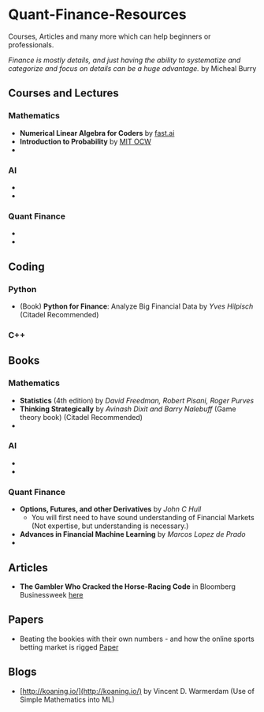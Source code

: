 # Quant-Finance-Resources
Courses, Articles and many more which can help beginners or professionals. 

*Finance is mostly details, and just having the ability to systematize and categorize and focus on details can be a huge advantage.* by Micheal Burry 

## Courses and Lectures
### Mathematics
 * **Numerical Linear Algebra for Coders** by [fast.ai](https://www.fast.ai) 
 * **Introduction to Probability** by [MIT OCW](https://ocw.mit.edu/resources/res-6-012-introduction-to-probability-spring-2018/index.htm)
 * 
### AI
 *
 *
### Quant Finance
 *
 *

## Coding 
### Python
 * (Book) **Python for Finance**: Analyze Big Financial Data by *Yves Hilpisch* (Citadel Recommended)

### C++

## Books
### Mathematics
  * **Statistics** (4th edition) by *David Freedman, Robert Pisani, Roger Purves*
  * **Thinking Strategically** by *Avinash Dixit and Barry Nalebuff* (Game theory book) (Citadel Recommended)
  * 
  
### AI
  *
  *
  
### Quant Finance
  * **Options, Futures, and other Derivatives** by *John C Hull*
    - You will first need to have sound understanding of Financial Markets (Not expertise, but understanding is necessary.)
  * **Advances in Financial Machine Learning** by *Marcos Lopez de Prado*
  * 

## Articles
* **The Gambler Who Cracked the Horse-Racing Code** in Bloomberg Businessweek [here](https://www.bloomberg.com/news/features/2018-05-03/the-gambler-who-cracked-the-horse-racing-code)
## Papers
 * Beating the bookies with their own numbers - and how the online sports betting market is rigged [Paper](https://arxiv.org/abs/1710.02824)

## Blogs
 * [http://koaning.io/](http://koaning.io/) by Vincent D. Warmerdam (Use of Simple Mathematics into ML)
